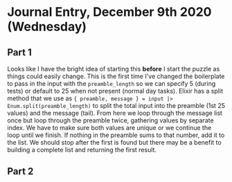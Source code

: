 # Journal Entry, December 9th 2020 (Wednesday)

## Part 1

Looks like I have the bright idea of starting this **before** I start the puzzle as things could easily change. This is the first time I've changed the boilerplate to pass in the input with the `preamble_length` so we can specify 5 (during tests) or default to 25 when not present (normal day tasks). Elixir has a split method that we use as `{ preamble, message } = input |> Enum.split(preamble_length)` to split the total input into the preamble (1st 25 values) and the message (tail). From here we loop through the message list once but loop through the preamble twice, gathering values by separate index. We have to make sure both values are unique or we continue the loop until we finish. If nothing in the preamble sums to that number, add it to the list. We should stop after the first is found but there may be a benefit to building a complete list and returning the first result.

## Part 2
